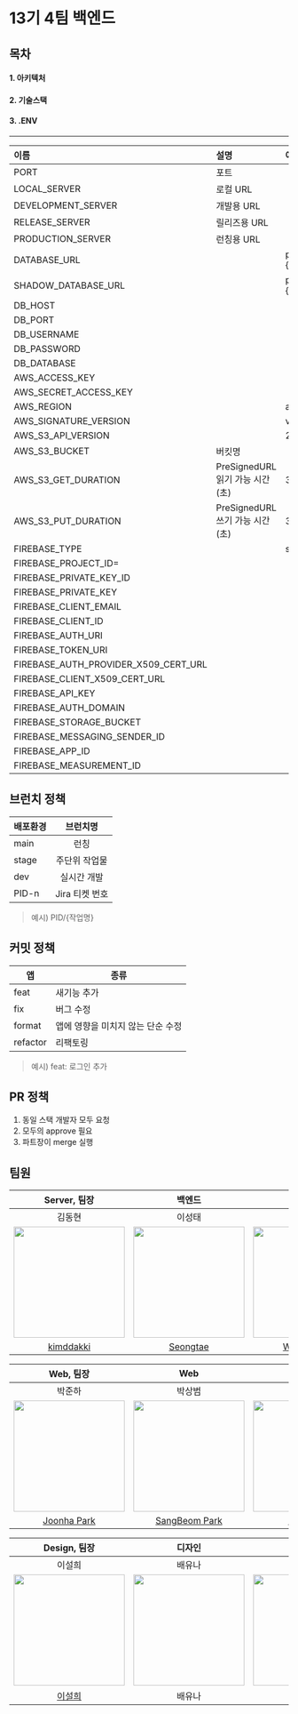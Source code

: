 # 13기 4팀 백엔드

## 목차

#### 1. 아키텍처

#### 2. 기술스택

#### 3. .ENV

---

| 이름                                 | 설명                            | 예시                                |
| :----------------------------------- | :------------------------------ | :---------------------------------- |
| PORT                                 | 포트                            |                                     |
| LOCAL_SERVER                         | 로컬 URL                        |                                     |
| DEVELOPMENT_SERVER                   | 개발용 URL                      |                                     |
| RELEASE_SERVER                       | 릴리즈용 URL                    |                                     |
| PRODUCTION_SERVER                    | 런칭용 URL                      |                                     |
| DATABASE_URL                         |                                 | postgres://{ID}:{PASSWORD}@{DB_URL} |
| SHADOW_DATABASE_URL                  |                                 | postgres://{ID}:{PASSWORD}@{DB_URL} |
| DB_HOST                              |                                 |                                     |
| DB_PORT                              |                                 |                                     |
| DB_USERNAME                          |                                 |                                     |
| DB_PASSWORD                          |                                 |                                     |
| DB_DATABASE                          |                                 |                                     |
| AWS_ACCESS_KEY                       |                                 |                                     |
| AWS_SECRET_ACCESS_KEY                |                                 |                                     |
| AWS_REGION                           |                                 | ap-northeast-2                      |
| AWS_SIGNATURE_VERSION                |                                 | v4                                  |
| AWS_S3_API_VERSION                   |                                 | 2006-03-01                          |
| AWS_S3_BUCKET                        | 버킷명                          |                                     |
| AWS_S3_GET_DURATION                  | PreSignedURL 읽기 가능 시간(초) | 300                                 |
| AWS_S3_PUT_DURATION                  | PreSignedURL 쓰기 가능 시간(초) | 300                                 |
| FIREBASE_TYPE                        |                                 | service_account                     |
| FIREBASE_PROJECT_ID=                 |                                 |                                     |
| FIREBASE_PRIVATE_KEY_ID              |                                 |                                     |
| FIREBASE_PRIVATE_KEY                 |                                 |                                     |
| FIREBASE_CLIENT_EMAIL                |                                 |                                     |
| FIREBASE_CLIENT_ID                   |                                 |                                     |
| FIREBASE_AUTH_URI                    |                                 |                                     |
| FIREBASE_TOKEN_URI                   |                                 |                                     |
| FIREBASE_AUTH_PROVIDER_X509_CERT_URL |                                 |                                     |
| FIREBASE_CLIENT_X509_CERT_URL        |                                 |                                     |
| FIREBASE_API_KEY                     |                                 |                                     |
| FIREBASE_AUTH_DOMAIN                 |                                 |                                     |
| FIREBASE_STORAGE_BUCKET              |                                 |                                     |
| FIREBASE_MESSAGING_SENDER_ID         |                                 |                                     |
| FIREBASE_APP_ID                      |                                 |                                     |
| FIREBASE_MEASUREMENT_ID              |                                 |                                     |

## 브런치 정책

| 배포환경 |    브런치명    |
| -------- | :------------: |
| main     |      런칭      |
| stage    | 주단위 작업물  |
| dev      |  실시간 개발   |
| PID-n    | Jira 티켓 번호 |

> 예시) PID/{작업명}

## 커밋 정책

| 앱       | 종류                              |
| -------- | --------------------------------- |
| feat     | 새기능 추가                       |
| fix      | 버그 수정                         |
| format   | 앱에 영향을 미치지 않는 단순 수정 |
| refactor | 리팩토링                          |

> 예시) feat: 로그인 추가

## PR 정책

1. 동일 스택 개발자 모두 요청
2. 모두의 approve 필요
3. 파트장이 merge 실행

## 팀원

|                                  Server, 팀장                                  |                                    백엔드                                    |                                     백엔드                                     |
| :----------------------------------------------------------------------------: | :--------------------------------------------------------------------------: | :----------------------------------------------------------------------------: |
|                                     김동현                                     |                                    이성태                                    |                                     장원진                                     |
| <img src="https://avatars.githubusercontent.com/u/97580759?v=4" width="200" /> | <img src="https://avatars.githubusercontent.com/u/83271772?v=4" width="200"> | <img src="https://avatars.githubusercontent.com/u/45301224?v=4" width="200" /> |
|                [kimddakki](https://github.com/PracticeEveryday)                |                   [Seongtae](https://github.com/stae1102)                    |                  [Wonjin Jang](https://github.com/JangDaljin)                  |

|                                   Web, 팀장                                    |                                      Web                                       |                                      Web                                       |                                      Web                                       |
| :----------------------------------------------------------------------------: | :----------------------------------------------------------------------------: | :----------------------------------------------------------------------------: | :----------------------------------------------------------------------------: |
|                                     박준하                                     |                                     박상범                                     |                                     신민경                                     |                                     윤상준                                     |
| <img src="https://avatars.githubusercontent.com/u/85827017?v=4" width="200" /> | <img src="https://avatars.githubusercontent.com/u/43921054?v=4" width="200" /> | <img src="https://avatars.githubusercontent.com/u/80238096?v=4" width="200" /> | <img src="https://avatars.githubusercontent.com/u/63948484?v=4" width="200" /> |
|                  [Joonha Park](https://github.com/harseille)                   |                 [SangBeom Park](https://github.com/sangbooom)                  |                   [minkyung](https://github.com/minkyung00)                    |                    [highJoon](https://github.com/highjoon)                     |

|                                                          Design, 팀장                                                           |                                                            디자인                                                             |                                                             디자인                                                              |
| :-----------------------------------------------------------------------------------------------------------------------------: | :---------------------------------------------------------------------------------------------------------------------------: | :-----------------------------------------------------------------------------------------------------------------------------: |
|                                                             이설희                                                              |                                                            배유나                                                             |                                                             유지선                                                              |
| <img src="https://user-images.githubusercontent.com/83271772/212343731-6332432b-cae8-42b5-8667-d0a8b18d34be.png" width="200" /> | <img src="https://user-images.githubusercontent.com/83271772/212343731-6332432b-cae8-42b5-8667-d0a8b18d34be.png" width="200"> | <img src="https://user-images.githubusercontent.com/83271772/212343731-6332432b-cae8-42b5-8667-d0a8b18d34be.png" width="200" /> |
|                                           [이설희](https://www.behance.net/seullee6)                                            |                                                            배유나                                                             |                                                             유지선                                                              |
